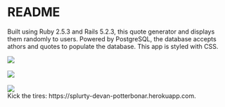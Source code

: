 # README

Built using Ruby 2.5.3 and Rails 5.2.3, this quote generator and displays them randomly to users. Powered by PostgreSQL, the database accepts athors and quotes to populate the database. This app is styled with CSS.



<img src="http://www.devanpotterbonar.com/assets/splurty-33e2d8ccf1c3db84a19a8965630a40ed420c0aab42e0cb53a92f4080e4d1d1ad.png" />
<br />
<br />
<img src="https://docs.google.com/uc?id=1jB1I1zvROSVng4PIkRTv-hmF04oOmzX_" />
<br />
<br />
<img src="https://docs.google.com/uc?id=1SAyvV_HjN6PPeJ7U6genJBe8RnMHVw51" />
<br />
Kick the tires: https://splurty-devan-potterbonar.herokuapp.com.
